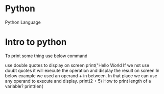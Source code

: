 # Python
Python Language

# Intro to python

 To print some thing use below command 
 
  use double quotes to display on screen
      print("Hello World
  If we not use doubt quotes it will execute the operation and display the result on screen 
  In below example we used an operand + in between. In that place we can use any operand to execute and display.
      print(2 + 5)
How to print length of a variable?
      print(len(
